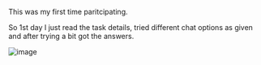 This was my first time paritcipating.


So 1st day I just read the task details, tried different chat options as given and after trying a bit got the answers.


![image](https://github.com/CoderZonora/AdventOfCyber2023/assets/140229408/1fb26785-7182-4568-add8-20b4ab765c90)

